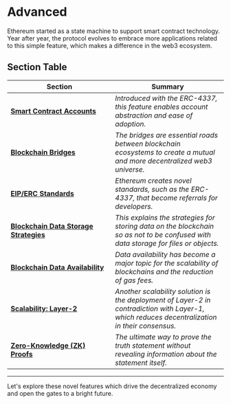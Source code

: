 # Advanced

Ethereum started as a state machine to support smart contract technology. Year after year, the protocol evolves to embrace more applications related to this simple feature, which makes a difference in the web3 ecosystem.&#x20;

## Section Table

<table><thead><tr><th width="227">Section</th><th>Summary</th></tr></thead><tbody><tr><td><a href="accounts-1.md"><strong>Smart Contract Accounts</strong></a></td><td><em>Introduced with the ERC-4337, this feature enables account abstraction and ease of adoption.</em></td></tr><tr><td><a href="blockchain-bridges.md"><strong>Blockchain Bridges</strong></a></td><td><em>The bridges are essential roads between blockchain ecosystems to create a mutual and more decentralized web3 universe.</em></td></tr><tr><td><a href="the-standards.md"><strong>EIP/ERC Standards</strong></a></td><td><em>Ethereum creates novel standards, such as the ERC-4337, that become referrals for developers.</em></td></tr><tr><td><a href="blockchain-data-storage-strategies.md"><strong>Blockchain Data Storage Strategies</strong></a></td><td><em>This explains the strategies for storing data on the blockchain so as not to be confused with data storage for files or objects.</em></td></tr><tr><td><a href="blockchain-data-availability.md"><strong>Blockchain Data Availability</strong></a></td><td><em>Data availability has become a major topic for the scalability of blockchains and the reduction of gas fees.</em> </td></tr><tr><td><a href="layer-2.md"><strong>Scalability: Layer-2</strong></a></td><td><em>Another scalability solution is the deployment of Layer-2 in contradiction with Layer-1, which reduces decentralization in their consensus.</em> </td></tr><tr><td><a href="zero-knowledge-zk-proofs.md"><strong>Zero-Knowledge (ZK) Proofs</strong></a></td><td><em>The ultimate way to prove the truth statement without revealing information about the statement itself.</em></td></tr></tbody></table>

***

Let's explore these novel features which drive the decentralized economy and open the gates to a bright future.
